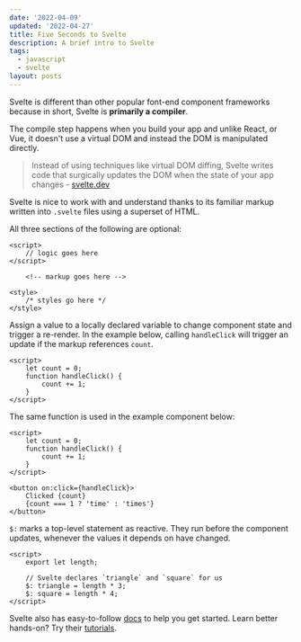 ```yaml
---
date: '2022-04-09'
updated: '2022-04-27'
title: Five Seconds to Svelte
description: A brief intro to Svelte
tags:
  - javascript
  - svelte
layout: posts
---
```


Svelte is different than other popular font-end component frameworks because in short, Svelte is **primarily a compiler**.

The compile step happens when you build your app and unlike React, or Vue, it doesn't use a virtual DOM and instead the DOM is manipulated directly.

> Instead of using techniques like virtual DOM diffing, Svelte writes code that surgically updates the DOM when the state of your app changes - [svelte.dev](https://svelte.dev)

Svelte is nice to work with and understand thanks to its familiar markup written into `.svelte` files using a superset of HTML.

All three sections of the following are optional:

```svelte
<script>
	// logic goes here
</script>

	<!-- markup goes here -->

<style>
	/* styles go here */
</style>
```

Assign a value to a locally declared variable to change component state and trigger a re-render. In the example below, calling `handleClick` will trigger an update if the markup references `count`.

```svelte
<script>
	let count = 0;
	function handleClick() {
		count += 1;
	}
</script>
```

The same function is used in the example component below:

```svelte
<script>
	let count = 0;
	function handleClick() {
		count += 1;
	}
</script>

<button on:click={handleClick}>
	Clicked {count}
	{count === 1 ? 'time' : 'times'}
</button>
```

`$:` marks a top-level statement as reactive. They run before the component updates, whenever the values it depends on have changed.

```svelte
<script>
	export let length;

	// Svelte declares `triangle` and `square` for us
	$: triangle = length * 3;
	$: square = length * 4;
</script>
```

Svelte also has easy-to-follow [docs](https://svelte.dev/docs) to help you get started. Learn better hands-on? Try their [tutorials](https://svelte.dev/tutorial/basics).

